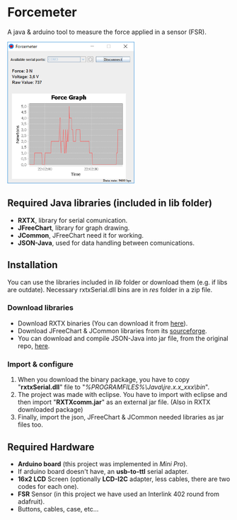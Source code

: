 # Forcemeter
A java & arduino tool to measure the force applied in a sensor (FSR).

![Running screenshot](/screenshots/connected_small.png)
## Required Java libraries (included in lib folder)
* **RXTX**, library for serial comunication.
* **JFreeChart**, library for graph drawing.
* **JCommon**, JFreeChart need it for working.
* **JSON-Java**, used for data handling between comunications.

## Installation
You can use the libraries included in *lib* folder or download them (e.g. if libs are outdate).
Necessary rxtxSerial.dll bins are in *res* folder in a zip file.

### Download libraries
* Download RXTX binaries (You can download it from [here](http://rxtx.qbang.org/wiki/index.php/Download)).
* Download JFreeChart & JCommon libraries from its [sourceforge](https://sourceforge.net/projects/jfreechart/files/).
* You can download and compile JSON-Java into jar file, from the original repo, [here](https://github.com/stleary/JSON-java).

### Import & configure
1. When you download the binary package, you have to copy "**rxtxSerial.dll**" file to "*%PROGRAMFILES%\\Java\\jre.x.x_xxx\\bin*".
2. The project was made with eclipse. You have to import with eclipse and then import "**RXTXcomm.jar**" as an external jar file. (Also in RXTX downloaded package)
3. Finally, import the json, JFreeChart & JCommon needed libraries as jar files too.

## Required Hardware
* **Arduino board** (this project was implemented in *Mini Pro*).
* If arduino board doesn't have, an **usb-to-ttl** serial adapter.
* **16x2 LCD** Screen (optionally **LCD-I2C** adapter, less cables, there are two codes for each one).
* **FSR** Sensor (in this project we have used an Interlink 402 round from adafruit).
* Buttons, cables, case, etc...
